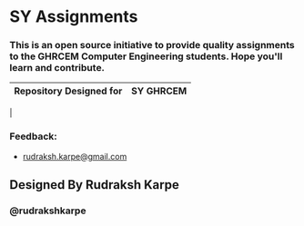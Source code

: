 
# SY Assignments


### This is an open source initiative to provide quality assignments to the GHRCEM Computer Engineering students. Hope you'll learn and contribute.


| Repository Designed for | SY GHRCEM |
| --------------------| -------------- |
|


### Feedback: 
 


- rudraksh.karpe@gmail.com

## Designed By Rudraksh Karpe 
### @rudrakshkarpe
